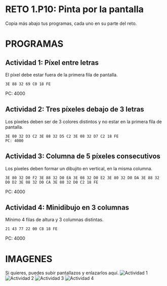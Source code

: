 # RETO 1.P10: Pinta por la pantalla
Copia más abajo tus programas, cada uno en su parte del reto.

# PROGRAMAS

## Actividad 1: Píxel entre letras
El píxel debe estar fuera de la primera fila de pantalla.
```
3E 88 32 69 C0 18 FE
```
PC: 4000

## Actividad 2: Tres píxeles debajo de 3 letras
Los píxeles deben ser de 3 colores distintos y no estar en la primera fila de pantalla.
```
3E 80 32 D3 C2 3E 88 32 D5 C2 3E 08 32 D7 C2 18 FE
PC: 4000
````

## Actividad 3: Columna de 5 píxeles consecutivos
Los píxeles deben formar un dibujito en vertical, en la misma columna.
```
3E 80 32 D0 F2 3E 88 32 D0 EA 3E 08 32 D0 E2 3E 80 32 D0 DA 3E 88 32 D0 D2 3E 08 32 D0 CA 3E 80 32 D0 C2 18 FE
```
PC: 4000

## Actividad 4: Minidibujo en 3 columnas
Mínimo 4 filas de altura y 3 columnas distintas.
```
21 43 77 22 00 C8 18 FE
```
PC: 4000

# IMAGENES
Si quieres, puedes subir pantallazos y enlazarlos aquí.
![Actividad 1](/tuimagen1.png)
![Actividad 2](/tuimagen2.png)
![Actividad 3](/tuimagen3.png)
![Actividad 4](/tuimagen4.png)
